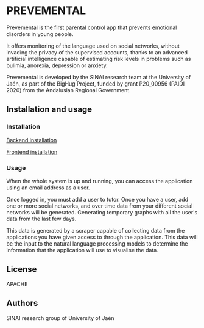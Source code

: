 # PREVEMENTAL

Prevemental is the first parental control app that prevents emotional disorders in young people.

It offers monitoring of the language used on social networks, without invading the privacy of the supervised accounts, thanks to an advanced artificial intelligence capable of estimating risk levels in problems such as bulimia, anorexia, depression or anxiety.

Prevemental is developed by the SINAI research team at the University of Jaén, as part of the BigHug Project, funded by grant P20_00956 (PAIDI 2020) from the Andalusian Regional Government.

## Installation and usage

### Installation
[Backend installation](backend/README.md)

[Frontend installation](frontend/README.md)

### Usage
When the whole system is up and running, you can access the application using an email address as a user.

Once logged in, you must add a user to tutor. Once you have a user, add one or more social networks, and over time data from your different social networks will be generated. Generating temporary graphs with all the user's data from the last few days. 

This data is generated by a scraper capable of collecting data from the applications you have given access to through the application. This data will be the input to the natural language processing models to determine the information that the application will use to visualise the data.

## License

APACHE

## Authors

SINAI research  group of University of Jaén
